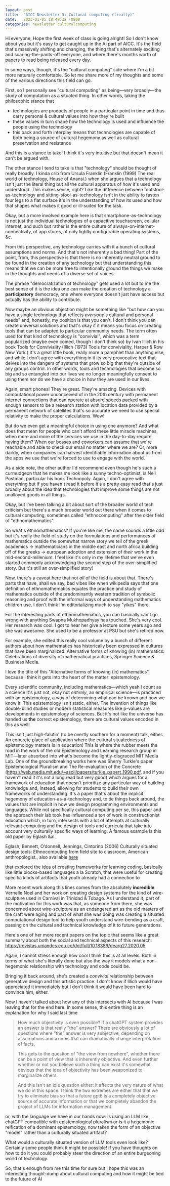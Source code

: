 ```yaml
---
layout: post
title:  "AICC Newsletter 5: Cultural computing (finally)"
date:   2023-01-05 18:49:32 -0800
categories: newsletter culturalcomputing
---
```


Hi everyone,
Hope the first week of class is going alright! So I don't know about you but it's easy to get caught up in the AI part of AICC. It's the field that's massively shifting and changing, the thing that's alternately exciting and scaring-the-pants-off everyone, and where there's months worth of papers to read being released every day.

In some ways, though, it's the "cultural computing" side where I'm a bit more naturally comfortable. So let me share more of my thoughts and some of the various directions this field can go.

First, so I personally see "cultural computing" as being&#x2014;very broadly&#x2014;the study of computation as a situated thing. In other words, taking the philosophic stance that

-   technologies are products of people in a particular point in time and thus carry personal & cultural values into how they're built
-   these values in turn shape how the technology is used and influence the people using the technology
-   this back and forth interplay means that technologies are capable of both being a source of cultural hegemony as well as cultural preservation and resistance

And this is a stance to take! I think it's very intuitive but that doesn't mean it can't be argued with.

The other stance I tend to take is that "technology" should be thought of really broadly. I kinda crib from Ursula Franklin (Franklin (1999) The real world of technology, House of Anansi.) when she argues that a technology isn't just the literal thing but all the cultural apparatus of how it's used and understood. This makes sense, right? Like the difference between footstool-as-technology and sitting-stool-as-technology isn't in the ability to fasten four legs to a flat surface it's in the understanding of how its used and how that shapes what makes it good or ill-suited for the task.

Okay, but a more involved example here is that smartphone-as-technology is not just the individual technologies of a capacitive touchscreen, cellular internet, and such but rather is the entire culture of always-on-internet-connectivity, of app stores, of only lightly configurable operating systems, &c.

From this perspective, any technology carries with it a bunch of cultural assumptions and norms. And that's not inherently a bad thing! Part of the point, from, this perspective is that there is no inherently neutral ground to be found in the creation of any technology but that understanding this means that we can be more free to intentionally ground the things we make in the thoughts and needs of a diverse set of voices.

The phrase "democratization of technology" gets used a lot but to me the best sense of it is the idea one can make the creation of technology a **participatory** democracy, one where everyone doesn't just have access but actually has the ability to contribute.

Now maybe an obvious objection might be something like "but how can you have a single technology that reflects *everyone's* cultural and personal needs" and, honestly, my position is that you can't. I don't think you can create universal solutions and that's okay if it means you focus on creating tools that can be adapted to particular community needs. The term often used for that kind of technology is "convivial", which was a term popularized (maybe even coined, though I don't think so) by Ivan Illich in his book Tools for Conviviality (Illich (1973) Tools for conviviality, Harper & Row New York.) It's a great little book, really more a pamphlet than anything else, and while I don't agree with everything in it its very provocative text that delves into the dangers of systems that grow so big that they're outside of any groups control. In other words, tools and technologies that become so big and so entangled into our lives we no longer meaningfully consent to using them nor do we have a choice in how they are used in our lives.

Again, smart phones! They're great. They're amazing. Devices with computational power unconceived of in the 20th century with permanent internet connections that can operate at absurd speeds packed with enough sensors to be a research station with location data provided by a permanent network of satellites that's so accurate we need to use special relativity to make the proper calculations. Wow!

But do we even get a meaningful choice in using one anymore? And what does that mean for people who can't afford these little miracle machines, when more and more of the services we use in the day-to-day require having them? When our bosses and coworkers can assume that we're reachable and able to check our email no matter where we are? Or, more darkly, when companies can harvest identifiable information about us from the apps we use that we're forced to use to engage with the world.

As a side note, the other author I'd recommend even though he's such a curmudgeon that he makes me look like a sunny techno-optimist, is Neil Postman, particular his book Technopoly. Again, I don't agree with everything but if you haven't read it before it's a pretty easy read that's just broadly about the idea that technologies that improve some things are not unalloyed goods in all things.

Okay, but I've been talking a bit about sort of the broader world of tech criticism but there's a much broader world out there when it comes to cultural computing, sometimes called "ethnocomputing" after the older field of "ethnomathematics".

So what's ethnomathematics? If you're like me, the name sounds a little odd but it's really the field of study on the formulations and performances of mathematics outside the somewhat narrow story we tell of the greek academics -> mathematicians in the middle east and north africa building off of the greeks -> european adoption and extension of *their* work in the mid-second-millenium. I feel like it's only in my lifetime that we've even started commonly acknowledging the second step of the over-simplified story. But it's still an over-simplified story!

Now, there's a caveat here that not *all* of the field is about that. There's parts that have, shall we say, bad vibes like when wikipedia says that one definition of ethnomathematics equates the practice and study of mathematics outside of the predominantly western tradition of symbolic reasoning and proof with the informal ways of understanding mathematics children use. I don't think I'm editorializing much to say "yikes" there.

For the interesting parts of ethnomathematics, you can basically can't go wrong with anything Swapna Mukhopadhyay has touched. She's very cool. Her research was cool. I got to hear her give a lecture some years ago and she was awesome. She used to be a professor at PSU but she's retired now. 

For example, she edited this really cool volume by a bunch of different authors about how mathematics has historically been expressed in cultures that have been marginalized: Alternative forms of knowing (in) mathematics: Celebrations of diversity of mathematical practices, Springer Science & Business Media.

I love the title of this "Alternative forms of knowing (in) mathematics" because I think it gets into the heart of the matter: epistemology.

Every scientific community, including mathematics&#x2014;which yeah I count as a science it's just not, okay not *entirely*, an empirical science&#x2014;is practiced with an epistemology, a way of determining what can be known and how we know it. This epistemology isn't static, either. The invention of things like double-blind studies or modern statistical measures like p-values are developments in epistemology of sciences. But it's not like the universe has handed us **the** correct epistemology, there are cultural values encoded in this as well!

This isn't just high-falutin' (to be overtly southern for a moment) talk, either. An concrete place of application where the cultural situatedness of epistemology matters is in education! This is where the rubber meets the road in the work of the old Epistemology and Learning research group in MIT&#x2014;later absorbed into what's become the lightly-disgraced MIT Media Lab. One of the groundbreaking works here was Sherry Turkle's paper Epistemological Pluralism and The Re-evaluation of the Concrete (<https://web.media.mit.edu/~ascii/papers/turkle_papert_1990.pdf>, and if you haven't read it it's not a long read but very good) which argues for a framework of education that doesn't prioritize any particular way of building knowledge and, instead, allowing for students to build their own frameworks of understanding. It's a paper that's about the implicit hegemony of education-as-a-technology and, to tie things back around, the values that are implicit in how we design programming environments and languages. While not specifically cultural computing per se, this paper and the approach their lab took has influenced a ton of work in constructionist education which, in turn, intersects with a lot of attempts at culturally relevant computing and the design of tools and curricula that take into account very culturally specific ways of learning. A famous example is this old paper by Eglash &al.

Eglash, Bennett, O’donnell, Jennings, Cintorino (2006) Culturally situated design tools: Ethnocomputing from field site to classroom, American anthropologist., also available [here](https://www.researchgate.net/profile/Audrey-Bennett-5/publication/249423501_Culturally_Situated_Design_Tools_Ethnocomputing_from_Field_Site_to_Classroom/links/00b49535b2b1577860000000/Culturally-Situated-Design-Tools-Ethnocomputing-from-Field-Site-to-Classroom.pdf)

that explored the idea of creating frameworks for learning coding, basically like little blocks-based languages a la Scratch, that were useful for creating specific kinds of artifacts that youth already had a connection to

More recent work along this lines comes from the absolutely **incredible** Vernelle Noel and her work on creating design systems for the kind of wire-sculpture used in Carnival in Trinidad & Tobago. As I understand it, part of the motivation for this work was that, as someone from there, she was concerned about wire-sculpture as an endangered art as the old masters of the craft were aging and part of what she was doing was creating a situated computational design tool to help youth understand wire-bending as a craft, passing on the cultural and technical knowledge of it to future generations.

Here's one of her more recent papers on the topic that seems like a great summary about both the social and technical aspects of this research: <https://revistas.uniandes.edu.co/doi/full/10.18389/dearq27.2020.05>

Again, I cannot stress enough how cool I think this is at all levels. Both in terms of what she's literally done but also the way it models what a non-hegemonic relationship with technology and code could be. 

Bringing it back around, she's created a *convivial* relationship between generative design and this artistic practice. I don't know if Illich would have appreciated it immediately but I don't think it would have been hard to convince him, either.

Now I haven't talked about how any of this intersects with AI because I was leaving that for the end here. In some sense, this entire thing is an explanation for why I said last time

> How much objectivity is even possible? If a chatGPT system provides an answer is that really "the" answer? There are obviously a lot of questions where "the" answer is very subjective, depending on assumptions and axioms that can dramatically change interpretation of facts.  
> 
> This gets to the question of "the view from nowhere", whether there can be a point of view that is inherently objective. And even further whether or not you believe such a thing can exist it's somewhat obvious that the idea of objectivity has been weaponized to marginalize others.
> 
> And this isn't an idle question either: it affects the very nature of what we do in this space. I think the two extremes are either that that we try to eliminate bias so that a future gpt6 is a completely objective source of accurate information or that we completely abandon the project of LLMs for information management.

or, with the language we have in our hands now: is using an LLM like chatGPT compatible with epistemological pluralism or is it a hegemonic reification of a dominant epistemology, now taken the form of an objective "model" rather than a culturally situated artifact? 

What would a culturally situated version of LLM tools even look like? Certainly some people think it might be possible! If you have thoughts on how to do it you could probably steer the direction of an entire burgeoning world of technology.

So, that's enough from me this time for sure but I hope this was an interesting thought-dump about cultural computing and how it might be tied to the future of AI
